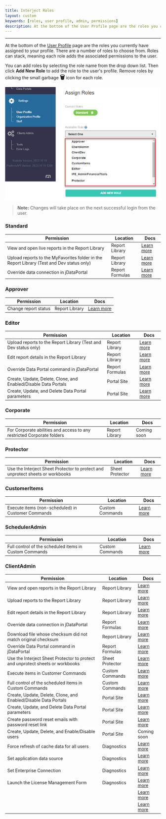 ```yaml
---
title: Interject Roles
layout: custom
keywords: [roles, user profile, admin, permissions]
description: At the bottom of the User Profile page are the roles you currently have assigned to your profile. There are a number of roles to choose from. Once changed, the user will need to log in again to the Interject Excel Add-in for the changes to take effect.
---
```

* * *

At the bottom of the [User Profile](https://docs.gointerject.com/wPortal/User-Profile.html) page are the roles you currently have assigned to your profile. There are a number of roles to choose from. Roles can stack, meaning each role adds the associated permissions to the user.

You can add roles by selecting the role name from the drop down list. Then click **Add New Role** to add the role to the user's profile. Remove roles by clicking the small garbage **<font size="+1">&#x1F5D1;</font>** icon for each role.

![](/images/InterjectRoles/SelectRole.png)
<br>

<blockquote class=highlight_note>
<b>Note:</b> Changes will take place on the next successful login from the user.
</blockquote>

### Standard

| Permission | Location | Docs |
|---|---|---|
| View and open live reports in the Report Library | Report Library | [Learn more](/wAbout/Report-Library-Basics.html#opening-a-report) |
| Upload reports to the MyFavorites folder in the Report Library (Test and Dev status only) | Report Library | [Learn more](/wAbout/ReportLibraryLinks.html) |
| Override data connection in jDataPortal | Report Formulas | [Learn more](/wDeveloper/SetupjDataPortal.html#overriding-a-connection) |

### Approver

| Permission | Location | Docs |
|---|---|---|
| Change report status| Report Library | [Learn more](/wAbout/Report-Library-Basics.html#status) |

### Editor

| Permission | Location | Docs |
|---|---|---|
| Upload reports to the Report Library (Test and Dev status only) | Report Library | [Learn more](/wAbout/ReportLibraryLinks.html) |
| Edit report details in the Report Library | Report Library | [Learn more](/wAbout/ReportLibraryLinks.html#updating-a-report-link) |
| Override Data Portal command in jDataPortal | Report Formulas | [Learn more](/wDeveloper/SetupjDataPortal.html#overriding-a-command) |
| Create, Update, Delete, Clone, and Enabled/Disable Data Portals | Portal Site | [Learn more](/wPortal/Data-Portals.html) |
| Create, Update, and Delete Data Portal parameters | Portal Site | [Learn more](/wPortal/Data-Portals.html#overview-of-parameters) |

### Corporate

| Permission | Location | Docs |
|---|---|---|
| For Corporate abilities and access to any restricted Corporate folders | Report Library | Coming soon |

### Protector

| Permission | Location | Docs |
|---|---|---|
| Use the Interject Sheet Protector to protect and unprotect sheets or workbooks | Sheet Protector | [Learn more](/wGetStarted/L-Create-Protecting.html) |

### CustomerItems

| Permission | Location | Docs |
|---|---|---|
| Execute items (non-scheduled) in Customer Commands | Custom Commands | [Learn more](/wGetStarted/INTERJECT-Ribbon-Menu-Items.html#custom-commands) |

### SchedulerAdmin

| Permission | Location | Docs |
|---|---|---|
| Full control of the scheduled items in Custom Commands | Custom Commands | [Learn more](/bApps/bFinancials/Configure.html) |

### ClientAdmin

| Permission | Location | Docs |
|---|---|---|
| View and open reports in the Report Library | Report Library | [Learn more](/wAbout/Report-Library-Basics.html#opening-a-report) |
| Upload reports to the Report Library | Report Library | [Learn more](/wAbout/ReportLibraryLinks.html) |
| Edit report details in the Report Library | Report Library | [Learn more](/wAbout/ReportLibraryLinks.html#updating-a-report-link) |
| Override data connection in jDataPortal | Report Formulas | [Learn more](/wDeveloper/SetupjDataPortal.html#overriding-a-connection) |
| Download file whose checksum did not match original checksum | Report Library | [Learn more](/wIndex/MacroSecurity.html) |
| Override Data Portal command in jDataPortal | Report Formulas | [Learn more](/wDeveloper/SetupjDataPortal.html#overriding-a-command) |
| Use the Interject Sheet Protector to protect and unprotect sheets or workbooks | Sheet Protector | [Learn more](/wGetStarted/L-Create-Protecting.html) |
| Execute items in Customer Commands | Custom Commands | [Learn more](/wGetStarted/INTERJECT-Ribbon-Menu-Items.html#custom-commands) |
| Full control of the scheduled items in Custom Commands | Custom Commands | [Learn more](/bApps/bFinancials/Configure.html) |
| Create, Update, Delete, Clone, and Enabled/Disable Data Portals | Portal Site | [Learn more](/wPortal/Data-Portals.html) |
| Create, Update, and Delete Data Portal parameters | Portal Site | [Learn more](/wPortal/Data-Portals.html#overview-of-parameters) |
| Create password reset emails with password reset link | Portal Site | [Learn more](/wPortal/Altering-User-Passwords.html) |
| Create, Update, Delete, and Enable/Disable users | Portal Site | Coming soon |
| Force refresh of cache data for all users | Diagnostics | [Learn more](/wIndex/Diagnostics.html#system-tools) |
| Set application data source | Diagnostics | [Learn more](/wIndex/Diagnostics.html#support) |
| Set Enterprise Connection | Diagnostics | [Learn more](/wIndex/Diagnostics.html#system-tools) |
| Launch the License Management Form | Diagnostics | [Learn more](/wIndex/Diagnostics.html#support) |
|  |  | [Learn more]() |
|  |  | [Learn more]() |
